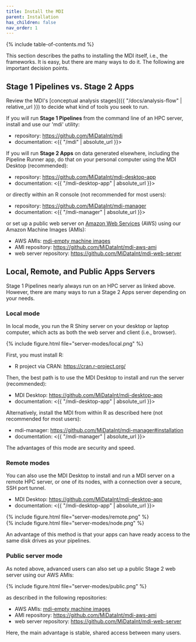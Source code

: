 ```yaml
---
title: Install the MDI
parent: Installation
has_children: false
nav_order: 1
---
```


{% include table-of-contents.md %}

This section describes the paths to installing the MDI itself, 
i.e., the frameworks. It is easy, but there are many ways
to do it. The following are important decision points.

## Stage 1 Pipelines vs. Stage 2 Apps

Review the MDI's 
[conceptual analysis stages]({{ "/docs/analysis-flow" | relative_url }})
to decide what kind of tools you seek to run.

If you will run **Stage 1 Pipelines** from the command line of
an HPC server, install and use our 'mdi' utility:

- repository: <https://github.com/MiDataInt/mdi>
- documentation: <{{ "/mdi" | absolute_url }}>

If you will run **Stage 2 Apps** on data generated elsewhere,
including the Pipeline Runner app,
do that on your personal computer using the MDI Desktop (recommended):

- repository: <https://github.com/MiDataInt/mdi-desktop-app>
- documentation: <{{ "/mdi-desktop-app" | absolute_url }}>

or directly within an R console (not recommended for most users):

- repository: <https://github.com/MiDataInt/mdi-manager> 
- documentation: <{{ "/mdi-manager" | absolute_url }}>

or set up a public web server on [Amazon Web Services](https://aws.amazon.com/) (AWS)
using our Amazon Machine Images (AMIs):

- AWS AMIs: [mdi-empty machine images](https://us-east-2.console.aws.amazon.com/ec2/v2/home?region=us-east-2#Images:visibility=public-images;v=3;search=:mdi-empty)
- AMI repository: <https://github.com/MiDataInt/mdi-aws-ami>
- web server repository: <https://github.com/MiDataInt/mdi-web-server>

## Local, Remote, and Public Apps Servers

Stage 1 Pipelines nearly always run on an HPC server as linked above.
However, there are many ways to run a Stage 2 Apps server depending 
on your needs.

### Local mode

In local mode, you run the R Shiny server on your desktop or laptop computer,
which acts as both the web server and client (i.e., browser).

{% include figure.html file="server-modes/local.png" %}

First, you must install R:

- R project via CRAN: <https://cran.r-project.org/>

Then, the best path is to use the MDI Desktop
to install and run the server (recommended):

- MDI Desktop: <https://github.com/MiDataInt/mdi-desktop-app>
- documentation: <{{ "/mdi-desktop-app" | absolute_url }}>

Alternatively, install the MDI from within R as described here (not recommended for most users):

- mdi-manager: <https://github.com/MiDataInt/mdi-manager#installation>
- documentation: <{{ "/mdi-manager" | absolute_url }}>

The advantages of this mode are security and speed.

### Remote modes

You can also use the MDI Desktop to install and run a MDI server
on a remote HPC server, or one of its nodes, with a connection 
over a secure, SSH port tunnel. 
- MDI Desktop: <https://github.com/MiDataInt/mdi-desktop-app>
- documentation: <{{ "/mdi-desktop-app" | absolute_url }}>

{% include figure.html file="server-modes/remote.png" %}  
{% include figure.html file="server-modes/node.png" %}

An advantage of this method is that your apps can have ready access
to the same disk drives as your pipelines.

### Public server mode

As noted above, advanced users can also set up a public Stage 2 web server
using our AWS AMIs:

{% include figure.html file="server-modes/public.png" %}

as described in the following repositories:

- AWS AMIs: [mdi-empty machine images](https://us-east-2.console.aws.amazon.com/ec2/v2/home?region=us-east-2#Images:visibility=public-images;v=3;search=:mdi-empty)
- AMI repository: <https://github.com/MiDataInt/mdi-aws-ami>
- web server repository: <https://github.com/MiDataInt/mdi-web-server>

Here, the main advantage is stable, shared access between many users.

